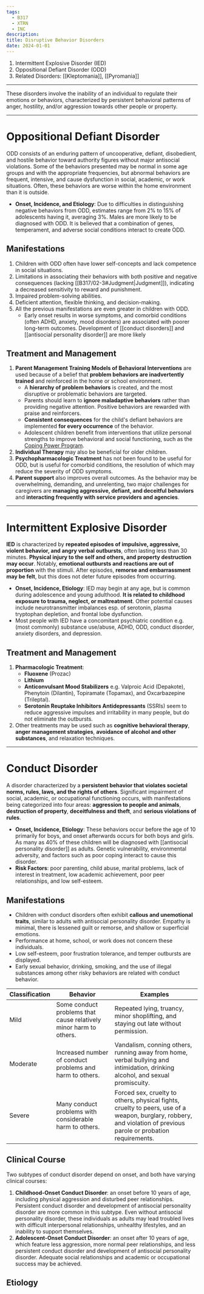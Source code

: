 ```yaml
---
tags:
  - B317
  - XTRN
  - INC
description: 
title: Disruptive Behavior Disorders
date: 2024-01-01
---
```

1. Intermittent Explosive Disorder (IED)
2. Oppositional Defiant Disorder (ODD)
3. Related Disorders: [[Kleptomania]], [[Pyromania]]
___
These disorders involve the inability of an individual to regulate their emotions or behaviors, characterized by persistent behavioral patterns of anger, hostility, and/or aggression towards other people or property.
___
# Oppositional Defiant Disorder
ODD consists of an enduring pattern of uncooperative, defiant, disobedient, and hostile behavior toward authority figures without major antisocial violations. Some of the behaviors presented may be normal in some age groups and with the appropriate frequencies, but abnormal behaviors are frequent, intensive, and cause dysfunction in social, academic, or work situations. Often, these behaviors are worse within the home environment than it is outside.
- **Onset, Incidence, and Etiology**: Due to difficulties in distinguishing negative behaviors from ODD, estimates range from 2% to 15% of adolescents having it, averaging 3%. Males are more likely to be diagnosed with ODD. It is believed that a combination of genes, temperament, and adverse social conditions interact to create ODD.
## Manifestations
1. Children with ODD often have lower self-concepts and lack competence in social situations.
2. Limitations in associating their behaviors with both positive and negative consequences (lacking [[B317/02-3#Judgment|Judgment]]), indicating a decreased sensitivity to reward and punishment.
3. Impaired problem-solving abilities.
4. Deficient attention, flexible thinking, and decision-making.
5. All the previous manifestations are even greater in children with ODD.
	- Early onset results in worse symptoms, and comorbid conditions (often ADHD, anxiety, mood disorders) are associated with poorer long-term outcomes. Development of [[conduct disorders]] and [[antisocial personality disorder]] are more likely
## Treatment and Management
1. **Parent Management Training Models of Behavioral Interventions** are used because of a belief that **problem behaviors are inadvertently trained** and reinforced in the home or school environment.
	- A **hierarchy of problem behaviors** is created, and the most disruptive or problematic behaviors are targeted.
	- Parents should learn to **ignore maladaptive behaviors** rather than providing negative attention. Positive behaviors are rewarded with praise and reinforcers.
	- **Consistent consequences** for the child's defiant behaviors are implemented **for every occurrence** of the behavior.
	- Adolescent children benefit from interventions that utilize personal strengths to improve behavioral and social functioning, such as the [Coping Power Program](https://www.publicsafety.gc.ca/cnt/cntrng-crm/crm-prvntn/nvntr/dtls-en.aspx?i=10016).
2. **Individual Therapy** may also be beneficial for older children.
3. **Psychopharmacologic Treatment** has not been found to be useful for ODD, but is useful for comorbid conditions, the resolution of which may reduce the severity of ODD symptoms.
4. **Parent support** also improves overall outcomes. As the behavior may be overwhelming, demanding, and unrelenting, two major challenges for caregivers are **managing aggressive, defiant, and deceitful behaviors** and **interacting frequently with service providers and agencies**.
___
# Intermittent Explosive Disorder
**IED** is characterized by **repeated episodes of impulsive, aggressive, violent behavior, and angry verbal outbursts**, often lasting less than 30 minutes. **Physical injury to the self and others, and property destruction may occur**. Notably, **emotional outbursts and reactions are out of proportion** with the stimuli. After episodes, **remorse and embarrassment may be felt**, but this does not deter future episodes from occurring.
- **Onset, Incidence, Etiology**: IED may begin at any age, but is common during adolescence and young adulthood. **It is related to childhood exposure to trauma, neglect, or maltreatment**. Other potential causes include neurotransmitter imbalances esp. of serotonin, plasma tryptophan depletion, and frontal lobe dysfunction.
- Most people with IED have a concomitant psychiatric condition e.g. (most commonly) substance use/abuse, ADHD, ODD, conduct disorder, anxiety disorders, and depression.
## Treatment and Management
1. **Pharmacologic Treatment**:
	- **Fluoxene** (Prozac)
	- **Lithium**
	- **Anticonvulsant Mood Stabilizers** e.g. Valproic Acid (Depakote), Phenytoin (Dilantin), Topiramate (Topamax), and Oxcarbazepine (Trileptal).
	- **Serotonin Reuptake Inhibitors Antidepressants** (SSRIs) seem to reduce aggressive impulses and irritability in many people, but do not eliminate the outbursts.
2. Other treatments may be used such as **cognitive behavioral therapy**, **anger management strategies**, **avoidance of alcohol and other substances**, and relaxation techniques.
___
# Conduct Disorder
A disorder characterized by a **persistent behavior that violates societal norms, rules, laws, and the rights of others**. Significant impairment of social, academic, or occupational functioning occurs, with manifestations being categorized into four areas: **aggression to people and animals**, **destruction of property**, **deceitfulness and theft**, and **serious violations of rules**.
- **Onset, Incidence, Etiology**: These behaviors occur before the age of 10 primarily for boys, and onset afterwards occurs for both boys and girls. As many as 40% of these children will be diagnosed with [[antisocial personality disorder]] as adults. Genetic vulnerability, environmental adversity, and factors such as poor coping interact to cause this disorder.
- **Risk Factors**: poor parenting, child abuse, marital problems, lack of interest in treatment, low academic achievement, poor peer relationships, and low self-esteem.
## Manifestations
- Children with conduct disorders often exhibit **callous and unemotional traits**, similar to adults with antisocial personality disorder. Empathy is minimal, there is lessened guilt or remorse, and shallow or superficial emotions.
- Performance at home, school, or work does not concern these individuals.
- Low self-esteem, poor frustration tolerance, and temper outbursts are displayed.
- Early sexual behavior, drinking, smoking, and the use of illegal substances among other risky behaviors are related with conduct behavior.

| Classification | Behavior                                                          | Examples                                                                                                                                                          |
| -------------- | ----------------------------------------------------------------- | ----------------------------------------------------------------------------------------------------------------------------------------------------------------- |
| Mild           | Some conduct problems that cause relatively minor harm to others. | Repeated lying, truancy, minor shoplifting, and staying out late without permission.                                                                              |
| Moderate       | Increased number of conduct problems and harm to others.          | Vandalism, conning others, running away from home, verbal bullying and intimidation, drinking alcohol, and sexual promiscuity.                                    |
| Severe         | Many conduct problems with considerable harm to others.           | Forced sex, cruelty to others, physical fights, cruelty to peers, use of a weapon, burglary, robbery, and violation of previous parole or probation requirements. |
## Clinical Course
Two subtypes of conduct disorder depend on onset, and both have varying clinical courses:
1. **Childhood-Onset Conduct Disorder**: an onset before 10 years of age, including physical aggression and disturbed peer relationships. Persistent conduct disorder and development of antisocial personality disorder are more common in this subtype. Even without antisocial personality disorder, these individuals as adults may lead troubled lives with difficult interpersonal relationships, unhealthy lifestyles, and an inability to support themselves.
2. **Adolescent-Onset Conduct Disorder**: an onset after 10 years of age, which feature less aggression, more normal peer relationships, and less persistent conduct disorder and development of antisocial personality disorder. Adequate social relationships and academic or occupational success may be achieved.
## Etiology
